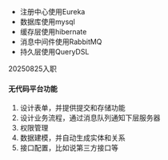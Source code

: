 - 注册中心使用Eureka
- 数据库使用mysql
- 缓存层使用hibernate
- 消息中间件使用RabbitMQ
- 持久层使用QueryDSL

20250825入职

#### 无代码平台功能

1. 设计表单，并提供提交和存储功能
2. 设计业务流程，通过消息队列通知下层服务器
3. 权限管理
4. 数据建模，并自动生成实体和关系
5. 接口配置，比如说第三方接口等